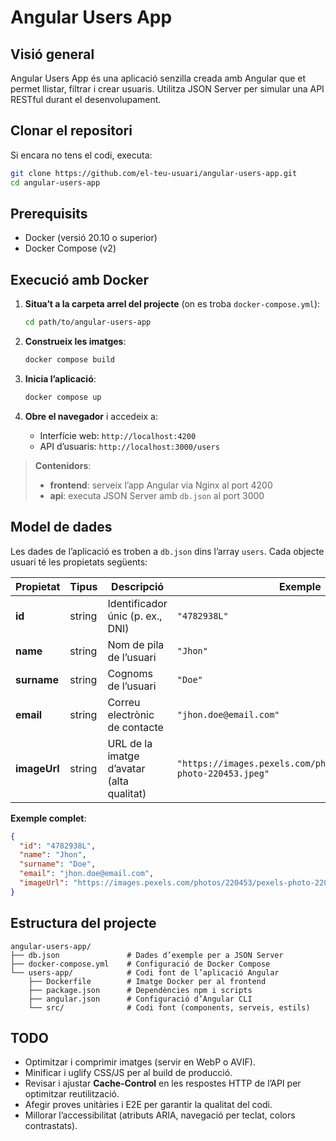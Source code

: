 # Angular Users App

## Visió general

Angular Users App és una aplicació senzilla creada amb Angular que et permet llistar, filtrar i crear usuaris. Utilitza JSON Server per simular una API RESTful durant el desenvolupament.

## Clonar el repositori

Si encara no tens el codi, executa:

```bash
git clone https://github.com/el-teu-usuari/angular-users-app.git
cd angular-users-app
```

## Prerequisits

- Docker (versió 20.10 o superior)
- Docker Compose (v2)

## Execució amb Docker

1. **Situa’t a la carpeta arrel del projecte** (on es troba `docker-compose.yml`):

   ```bash
   cd path/to/angular-users-app
   ```
2. **Construeix les imatges**:

   ```bash
   docker compose build
   ```
3. **Inicia l’aplicació**:

   ```bash
   docker compose up
   ```
4. **Obre el navegador** i accedeix a:

   - Interfície web:      `http://localhost:4200`
   - API d’usuaris:       `http://localhost:3000/users`

> **Contenidors**:
> - **frontend**: serveix l’app Angular via Nginx al port 4200
> - **api**: executa JSON Server amb `db.json` al port 3000

## Model de dades

Les dades de l’aplicació es troben a `db.json` dins l’array `users`. Cada objecte usuari té les propietats següents:

| Propietat    | Tipus  | Descripció                                | Exemple                                               |
|--------------|--------|-------------------------------------------|-------------------------------------------------------|
| **id**       | string | Identificador únic (p. ex., DNI)          | `"4782938L"`                                          |
| **name**     | string | Nom de pila de l’usuari                   | `"Jhon"`                                              |
| **surname**  | string | Cognoms de l’usuari                       | `"Doe"`                                               |
| **email**    | string | Correu electrònic de contacte             | `"jhon.doe@email.com"`                                |
| **imageUrl** | string | URL de la imatge d’avatar (alta qualitat) | `"https://images.pexels.com/photos/220453/pexels-photo-220453.jpeg"` |

**Exemple complet**:

```json
{
  "id": "4782938L",
  "name": "Jhon",
  "surname": "Doe",
  "email": "jhon.doe@email.com",
  "imageUrl": "https://images.pexels.com/photos/220453/pexels-photo-220453.jpeg"
}
```

## Estructura del projecte

```
angular-users-app/
├── db.json               # Dades d’exemple per a JSON Server
├── docker-compose.yml    # Configuració de Docker Compose
└── users-app/            # Codi font de l’aplicació Angular
    ├── Dockerfile        # Imatge Docker per al frontend
    ├── package.json      # Dependències npm i scripts
    ├── angular.json      # Configuració d’Angular CLI
    └── src/              # Codi font (components, serveis, estils)
```

## TODO
  
- Optimitzar i comprimir imatges (servir en WebP o AVIF).  
- Minificar i uglify CSS/JS per al build de producció.  
- Revisar i ajustar **Cache-Control** en les respostes HTTP de l’API per optimitzar reutilització.  
- Afegir proves unitàries i E2E per garantir la qualitat del codi.  
- Millorar l’accessibilitat (atributs ARIA, navegació per teclat, colors contrastats).  
